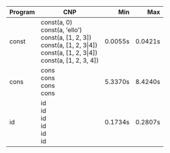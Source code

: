 Program | CNP | Min | Max
--- | --- | ---: | ---:
const | const(a, 0)<br/>const(a, 'ello')<br/>const(a, [1, 2, 3])<br/>const(a, [1, 2, 3\|4])<br/>const(a, [1, 2, 3\|4])<br/>const(a, [1, 2, 3, 4]) | 0.0055s | 0.0421s
cons | cons<br/>cons<br/>cons<br/>cons | 5.3370s | 8.4240s
id | id<br/>id<br/>id<br/>id<br/>id<br/>id | 0.1734s | 0.2807s
